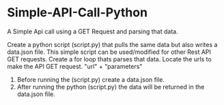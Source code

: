 # Simple-API-Call-Python

A Simple Api call using a GET Request and parsing that data.

Create a python script (script.py) that pulls the same data but also writes a data.json file. This simple script can be used/modified for other Rest API GET requests. Create a for loop thats  parses that data.
Locate the urls to make the API GET request. "url" + "parameters"

1.  Before running the (script.py) create a data.json file.
2.  After running the python (script.py) the data will be returned in the data.json file.


